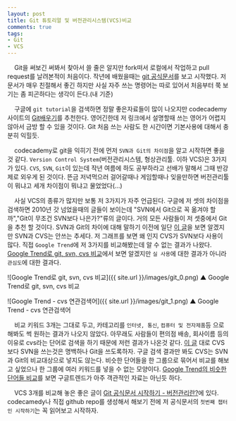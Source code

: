 ```yaml
---
layout: post
title: Git 튜토리얼 및 버전관리시스템(VCS)비교
comments: true
tags:
- Git
- VCS
---
```

&nbsp;&nbsp;&nbsp; Git을 써보긴 써봐서 찾아서 쓸 줄은 알지만 fork떠서 로컬에서 작업하고 pull request를 날려본적이 처음이다. 작년에 배웠을때는 [git 공식문서](https://git-scm.com/book/ko/v1/%EC%8B%9C%EC%9E%91%ED%95%98%EA%B8%B0)를 보고 시작했다. 저 문서가 매우 친절해서 좋긴 하지만 사실 자주 쓰는 명령어는 따로 있어서 처음부터 쭉 보기는 좀 피곤하다는 생각이 든다.(내 기준)  

&nbsp;&nbsp;&nbsp; 구글에 `git tutorial`을 검색하면 정말 좋은자료들이 많이 나오지만 codecademy 사이트의 [Git배우기](https://www.codecademy.com/learn/learn-git)를 추천한다. 영어긴한데 저 링크에서 설명할때 쓰는 영어가 어렵지 않아서 금방 할 수 있을 것이다. Git 처음 쓰는 사람도 한 시간이면 기본사용에 대해서 충분히 익힐듯.

&nbsp;&nbsp;&nbsp; codecademy로 git을 익히기 전에 먼저 `SVN과 Git의 차이점`을 알고 시작하면 좋을 것 같다. `Version Control System`(버전관리시스템, 형상관리툴. 이하 VCS)은 3가지가 있다. `CVS`, `SVN`, `Git`이 있는데 작년 여름에 하도 공부하라고 선배가 말해서 그때 반강제로 외우게 된 것이다. 뜬금 저녁먹으러 걸어갈때나 게임할때나 잊을만하면 버전관리툴이 뭐냐고 세개 차이점이 뭐냐고 물었었다(...)

&nbsp;&nbsp;&nbsp; 사실 VCS의 종류가 많지만 보통 저 3가지가 자주 언급된다. 구글에 저 셋의 차이점을 검색하면 2010년 갓 넘었을때의 글들이 보이는데 "SVN에서 Git으로 꼭 옮겨야 할까","Git이 무조건 SVN보다 나은가?"류의 글이다. 거의 모든 사람들이 저 셋중에서 Git을 추천 할 것이다. SVN과 Git의 차이에 대해 말하기 이전에 일단 [이 글](http://yeti.tistory.com/38)을 보면 알겠지만 SVN과 CVS는 안쓰는 추세다. 저 그래프를 보면 왜 인지 CVS가 SVN보다 사용이 많다. 직접 `Google Trend`에 저 3가지를 비교해봤는데 알 수 없는 결과가 나왔다. [Google Trend로 git, svn, cvs 비교](https://www.google.com/trends/explore?q=git,svn,cvs)에서 보면 알겠지만 `실 사용`에 대한 결과가 아니라 `관심도`에 대한 결과다.   

![Google Trend로 git, svn, cvs 비교]({{ site.url }}/images/git_0.png)
▲ Google Trend로 git, svn, cvs 비교   

![Google Trend - cvs 연관검색어]({{ site.url }}/images/git_1.png)
▲ Google Trend - cvs 연관검색어

&nbsp;&nbsp;&nbsp; 비교 키워드 3개는 그대로 두고, 카테고리를 `인터넷, 통신`, `컴퓨터 및 전자제품`등 으로 해봐도 썩 원하는 결과가 나오지 않았다. 아무래도 사람들이 편의점 배송, 회사이름 등의 이유로 cvs라는 단어로 검색을 하기 때문에 저런 결과가 나온것 같다. [이 글](http://yeti.tistory.com/38) 대로 CVS보다 SVN을 쓰는것은 명백하나 Git을 쓰도록하자. 구글 검색 결과만 봐도 CVS는 SVN과 Git의 비교대상으로 넣지도 않는다. 비슷한 단어들을 한 그룹으로 묶어서 비교를 해보고 싶었으나 한 그룹에 여러 키워드를 넣을 수 없는 모양이다. [Google Trend의 비슷한 단어들 비교](https://havecamerawilltravel.com/photographer/google-trends-choose-keyword-search-terms)를 보면 구글트렌드가 아주 객관적인 자료는 아닌듯 하다.

&nbsp;&nbsp;&nbsp; VCS 3개를 비교해 놓은 좋은 글이 [Git 공식문서 시작하기 - 버전관리란?]( https://git-scm.com/book/ko/v1/%EC%8B%9C%EC%9E%91%ED%95%98%EA%B8%B0-%EB%B2%84%EC%A0%84-%EA%B4%80%EB%A6%AC%EB%9E%80%3F)에 있다. codecamedy나 직접 github repo를 생성해서 해보기 전에 저 공식문서의 `첫번째 챕터인 시작하기`는 꼭 읽어보고 시작하자.
